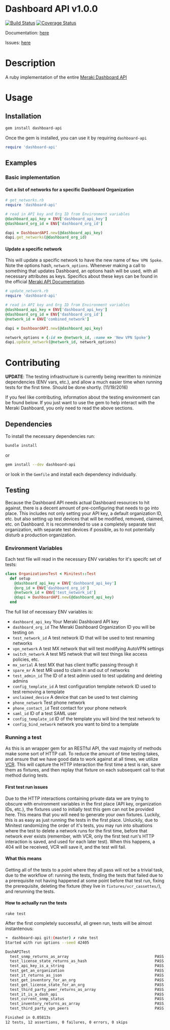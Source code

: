 # Dashboard API v1.0.0
[![Build Status](https://travis-ci.org/jletizia/dashboardapi.svg?branch=master)](https://travis-ci.org/jletizia/dashboardapi)
[![Coverage Status](https://coveralls.io/repos/github/jletizia/dashboardapi/badge.svg?branch=master)](https://coveralls.io/github/jletizia/dashboardapi?branch=master)

Documentation: [here](http://www.rubydoc.info/gems/dashboard-api/1.0.0)

Issues: [here](https://github.com/jletizia/dashboardapi/issues)

# Description
A ruby implementation of the entire [Meraki Dashboard API](https://documentation.meraki.com/zGeneral_Administration/Other_Topics/The_Cisco_Meraki_Dashboard_API)

# Usage
## Installation
```bash
gem install dashboard-api
```

Once the gem is installed, you can use it by requiring `dashboard-api`
```ruby
require 'dashboard-api'
```
## Examples

### Basic implementation
#### Get a list of networks for a specific Dashboard Organization

```ruby
# get_networks.rb
require 'dashboard-api'

# read in API key and Org ID from Environment variables
@dashboard_api_key = ENV['dashboard_api_key']
@dashboard_org_id = ENV['dashboard_org_id']

dapi = DashboardAPI.new(@dashboard_api_key)
dapi.get_networks(@dashboard_org_id)
```

#### Update a specific network
This will update a specific network to have the new name of `New VPN Spoke`. Note the options hash, `network_options`. Whenever making a call to something that updates
Dashboard, an options hash will be used, with all necessary attributes as keys. Specifics about these keys can be found in the official [Meraki API Documentation](https://dashboard.meraki.com/manage/support/api_docs).
```ruby
# update_network.rb
require 'dashboard-api'

# read in API key and Org ID from Environment variables
@dashboard_api_key = ENV['dashboard_api_key']
@dashboard_org_id = ENV['dashboard_org_id']
@network_id = ENV['combined_network']

dapi = DashboardAPI.new(@dashboard_api_key)

network_options = {:id => @network_id, :name => 'New VPN Spoke'}
dapi.update_network(@network_id, network_options)
```


# Contributing
**UPDATE**: The testing infrastructure is currently being rewritten to minimize dependencies (ENV vars, etc.), and allow a much easier time when running tests for the first time. Should be done shortly. (11/19/2016)

If you feel like contributing, information about the testing environment can be found below. If you just want to use the gem to help interact with the Meraki Dashboard,
you only need to read the above sections.

## Dependencies
To install the necessary dependencies run:
```bash
bundle install
```
or

```bash
gem install --dev dashboard-api
```
or look in the `Gemfile` and install each dependency individually.

## Testing
Because the Dashboard API needs actual Dashboard resources to hit against, there is a decent amount of pre-configuring that needs to go into place. This includes not only setting your API key, a default organization ID, etc. but also setting up test devices that will be modified, removed, claimed, etc. on Dashboard. It is recommended to use a completely separate test organization, with separate test devices if possible, as to not potentially disturb a production organization.

### Environment Variables
Each test file will read in the necessary ENV variables for it's specifc set of tests:
```ruby
class OrganizationsTest < Minitest::Test
  def setup
    @dashboard_api_key = ENV['dashboard_api_key']
    @org_id = ENV['dashboard_org_id']
    @network_id = ENV['test_network_id']
    @dapi = DashboardAPI.new(@dashboard_api_key)
  end
```
The full list of necessary ENV variables is:
* `dashboard_api_key` Your Meraki Dashboard API key
* `dashboard_org_id` The Meraki Dashboard Organization ID you will be testing on
* `test_network_id` A test network ID that will be used to test renaming networks
* `vpn_network` A test MX network that will test modifying AutoVPN settings
* `switch_network` A test MS netwok that will test things like access policies, etc.
* `mx_serial` A test MX that has client traffic passing through it
* `spare_mr` A test MR used to claim in and out of networks
* `test_admin_id` The ID of a test admin used to test updating and deleting admins
* `config_template_id` A test configuration template network ID used to test removing a template
* `unclaimed_device` A device that can be used to test claiming
* `phone_network` Test phone network
* `phone_contact_id` Test contact for your phone network
* `saml_id` ID of a test SAML user
* `config_template_id` ID of the template you will bind the test network to
* `config_bind_network` network you want to bind to a template

### Running a test
As this is an wrapper gem for an RESTful API, the vast majority of methods make some sort of HTTP call. To reduce the amount of time testing takes, and ensure that we have good data to work against at all times, we utilize [VCR](https://github.com/vcr/vcr). This will capture the HTTP interaction the first time a test is ran, save them as fixtures, and then replay that fixture on each subsequent call to that method during tests.

#### First test run issues
Due to the HTTP interactions containing private data we are trying to obscure with environment variables in the first place (API key, organization IDs, etc.), the fixtures used to initially test this gem can not be provided here. This means that you will need to generate your own fixtures. Luckily, this is as easy as just running the tests in the first place. Unluckily, due to Minitest randomizing the order of it's tests, you may run into situations where the test to delete a network runs for the first time, before that network ever exists (remember, with VCR, only the first test run's HTTP interaction is saved, and used for each later test). When this happens, a 404 will be received, VCR will save it, and the test will fail.

#### What this means
Getting all of the tests to a point where they all pass will not be a trivial task, due to the workflow of: running the tests, finding the tests that failed due to a prerequisite not having happened at some point before that test run, fixing the prerequisite, deleting the fixture (they live in `fixtures/vcr_cassettes/`), and rerunning the tests.

#### How to actually run the tests
```
rake test
```

After the first completely successful, all green run, tests will be almost instantenous:

```bash
➜  dashboard-api git:(master) ✗ rake test
Started with run options --seed 42405

DashAPITest
  test_snmp_returns_as_array                                      PASS (0.01s)
  test_license_state_returns_as_hash                              PASS (0.01s)
  test_api_key_is_a_string                                        PASS (0.00s)
  test_get_an_organization                                        PASS (0.01s)
  test_it_returns_as_json                                         PASS (0.00s)
  test_get_inventory_for_an_org                                   PASS (0.01s)
  test_get_license_state_for_an_org                               PASS (0.00s)
  test_third_party_peer_returns_as_array                          PASS (0.01s)
  test_it_is_a_dash_api                                           PASS (0.00s)
  test_current_snmp_status                                        PASS (0.00s)
  test_inventory_returns_as_array                                 PASS (0.00s)
  test_third_party_vpn_peers                                      PASS (0.00s)

Finished in 0.05813s
12 tests, 12 assertions, 0 failures, 0 errors, 0 skips
```
